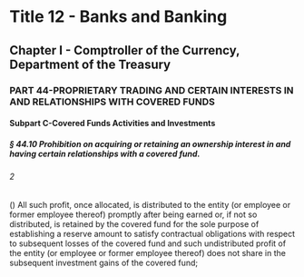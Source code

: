 
# Title 12 - Banks and Banking
## Chapter I - Comptroller of the Currency, Department of the Treasury
### PART 44-PROPRIETARY TRADING AND CERTAIN INTERESTS IN AND RELATIONSHIPS WITH COVERED FUNDS
#### Subpart C-Covered Funds Activities and Investments
##### § 44.10 Prohibition on acquiring or retaining an ownership interest in and having certain relationships with a covered fund.
###### 2

() All such profit, once allocated, is distributed to the entity (or employee or former employee thereof) promptly after being earned or, if not so distributed, is retained by the covered fund for the sole purpose of establishing a reserve amount to satisfy contractual obligations with respect to subsequent losses of the covered fund and such undistributed profit of the entity (or employee or former employee thereof) does not share in the subsequent investment gains of the covered fund;
